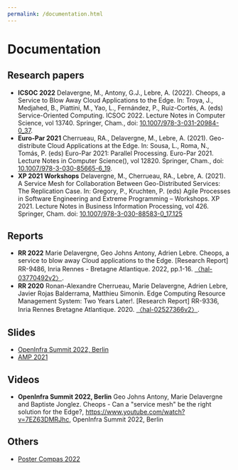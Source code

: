 ```yaml
---
permalink: /documentation.html
---
```


# Documentation

## Research papers

- **ICSOC 2022** Delavergne, M., Antony, G.J., Lebre,
  A. (2022). Cheops, a Service to Blow Away Cloud Applications to the
  Edge. In: Troya, J., Medjahed, B., Piattini, M., Yao, L., Fernández,
  P., Ruiz-Cortés, A. (eds) Service-Oriented
  Computing. ICSOC 2022. Lecture Notes in Computer Science,
  vol 13740. Springer, Cham.,
  doi:
  [10.1007/978-3-031-20984-0_37](https://link.springer.com/chapter/10.1007/978-3-031-20984-0_37).
- **Euro-Par 2021** Cherrueau, RA., Delavergne, M., Lebre,
  A. (2021). Geo-distribute Cloud Applications at the Edge. In: Sousa,
  L., Roma, N., Tomás, P. (eds) Euro-Par 2021: Parallel
  Processing. Euro-Par 2021. Lecture Notes in Computer Science(),
  vol 12820. Springer, Cham.,
  doi:
  [10.1007/978-3-030-85665-6_19](https://link.springer.com/chapter/10.1007/978-3-030-85665-6_19).
- **XP 2021 Workshops** Delavergne, M., Cherrueau, RA., Lebre,
  A. (2021). A Service Mesh for Collaboration Between Geo-Distributed
  Services: The Replication Case. In: Gregory, P., Kruchten, P. (eds)
  Agile Processes in Software Engineering and Extreme Programming –
  Workshops. XP 2021. Lecture Notes in Business Information
  Processing, vol 426. Springer,
  Cham. doi:
  [10.1007/978-3-030-88583-0_17.125](https://link.springer.com/chapter/10.1007/978-3-030-88583-0_17)

## Reports

- **RR 2022** Marie Delavergne, Geo Johns Antony, Adrien
  Lebre. Cheops, a service to blow away Cloud applications to the
  Edge. [Research Report] RR-9486, Inria Rennes - Bretagne
  Atlantique. 2022,
  pp.1-16. [〈hal-03770492v2〉](https://hal.inria.fr/hal-03770492).
- **RR 2020** Ronan-Alexandre Cherrueau, Marie Delavergne, Adrien
  Lebre, Javier Rojas Balderrama, Matthieu Simonin. Edge Computing
  Resource Management System: Two Years Later!. [Research Report]
  RR-9336, Inria Rennes Bretagne
  Atlantique. 2020. [〈hal-02527366v2〉](https://hal.inria.fr/hal-02527366v2).

## Slides

- [OpenInfra Summit 2022, Berlin](https://gitlab.inria.fr/discovery/cheops/-/raw/master/Infos/Slides_OpenInfra_Summit_2022.pdf)
- [AMP 2021](https://docs.google.com/presentation/d/1ZusGXEKPaRXQUaodkuvzJ5awdUmU6o8muxNYB-GZOPo/edit?usp=sharing)


## Videos

- **OpenInfra Summit 2022, Berlin** Geo Johns Antony, Marie Delavergne
  and Baptiste Jonglez. Cheops - Can a "service mesh" be the right
  solution for the Edge?, <https://www.youtube.com/watch?v=7EZ63DMRJhc>,
  OpenInfra Summit 2022, Berlin

## Others

- [Poster Compas 2022](https://gitlab.inria.fr/discovery/cheops/-/raw/master/Infos/Poster_Compas_2022.pdf)
